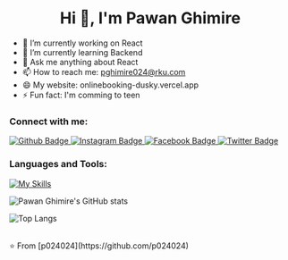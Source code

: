  <h1 align="center">Hi 👋, I'm Pawan Ghimire</h1>

- 🔭 I’m currently working on React
- 🌱 I’m currently learning Backend
- 💬 Ask me anything about React 
- 📫 How to reach me: pghimire024@rku.com
- 😄 My website: onlinebooking-dusky.vercel.app
- ⚡ Fun fact: I'm comming to teen
  
### Connect with me:
<div id="badges">
  <a href="https://github.com/p024024">
    <img src="https://img.shields.io/badge/Github-white?style=for-the-badge&logo=Github&logoColor=black" alt="Github Badge"/>
  </a>
<!--   <a href="https://www.youtube.com/channel/UCzvRaprYPhvAplMK36Gu0kw">
    <img src="https://img.shields.io/badge/YouTube-red?style=for-the-badge&logo=youtube&logoColor=white" alt="Youtube Badge"/>
  </a> -->
   <a href="https://www.instagram.com/pawan.ghimire.141/">
    <img src="https://img.shields.io/badge/Instagram-purple?style=for-the-badge&logo=instagram&logoColor=white" alt="Instagram Badge"/>
  </a>
   <a href="https://fb.com/pawan.ghimire.58760">
    <img src="https://img.shields.io/badge/Facebook-blue?style=for-the-badge&logo=facebook&logoColor=white" alt="Facebook Badge"/>
  </a>
   <a href="https://twitter.com/">
    <img src="https://img.shields.io/badge/Twitter-blue?style=for-the-badge&logo=twitter&logoColor=white" alt="Twitter Badge"/>
  </a>
</div>

### Languages and Tools:
[![My Skills](https://skillicons.dev/icons?i=flutter,dart,firebase,github,git,postman,figma,xd&perline=5)](https://skillicons.dev)

![Pawan Ghimire's GitHub stats](https://github-readme-stats.vercel.app/api?username=p024024&show_icons=true&theme=dark)

![Top Langs](https://github-readme-stats.vercel.app/api/top-langs/?username=p024024&theme=dark)


<br>
⭐️ From [p024024](https://github.com/p024024)
